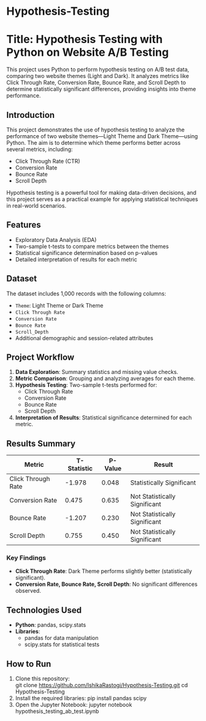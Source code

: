 # Hypothesis-Testing
# Title: Hypothesis Testing with Python on Website A/B Testing
This project uses Python to perform hypothesis testing on A/B test data, comparing two website themes (Light and Dark). It analyzes metrics like Click Through Rate, Conversion Rate, Bounce Rate, and Scroll Depth to determine statistically significant differences, providing insights into theme performance.

## **Introduction**
This project demonstrates the use of hypothesis testing to analyze the performance of two website themes—Light Theme and Dark Theme—using Python. The aim is to determine which theme performs better across several metrics, including:
- Click Through Rate (CTR)
- Conversion Rate
- Bounce Rate
- Scroll Depth

Hypothesis testing is a powerful tool for making data-driven decisions, and this project serves as a practical example for applying statistical techniques in real-world scenarios.

## **Features**
- Exploratory Data Analysis (EDA)
- Two-sample t-tests to compare metrics between the themes
- Statistical significance determination based on p-values
- Detailed interpretation of results for each metric

## **Dataset**
The dataset includes 1,000 records with the following columns:
- `Theme`: Light Theme or Dark Theme
- `Click Through Rate`
- `Conversion Rate`
- `Bounce Rate`
- `Scroll_Depth`
- Additional demographic and session-related attributes

## **Project Workflow**
1. **Data Exploration**: Summary statistics and missing value checks.
2. **Metric Comparison**: Grouping and analyzing averages for each theme.
3. **Hypothesis Testing**: Two-sample t-tests performed for:
   - Click Through Rate
   - Conversion Rate
   - Bounce Rate
   - Scroll Depth
4. **Interpretation of Results**: Statistical significance determined for each metric.

## **Results Summary**
| Metric                | T-Statistic | P-Value | Result                            |
|-----------------------|-------------|---------|-----------------------------------|
| Click Through Rate    | -1.978      | 0.048   | Statistically Significant         |
| Conversion Rate       | 0.475       | 0.635   | Not Statistically Significant     |
| Bounce Rate           | -1.207      | 0.230   | Not Statistically Significant     |
| Scroll Depth          | 0.755       | 0.450   | Not Statistically Significant     |

### **Key Findings**
- **Click Through Rate**: Dark Theme performs slightly better (statistically significant).
- **Conversion Rate, Bounce Rate, Scroll Depth**: No significant differences observed.

## **Technologies Used**
- **Python**: pandas, scipy.stats  
- **Libraries**:  
  - pandas for data manipulation  
  - scipy.stats for statistical tests  

## **How to Run**
1. Clone this repository:  
   git clone https://github.com/IshikaRastogi/Hypothesis-Testing.git
   cd Hypothesis-Testing
2. Install the required libraries:
   pip install pandas scipy
3. Open the Jupyter Notebook:
   jupyter notebook hypothesis_testing_ab_test.ipynb






